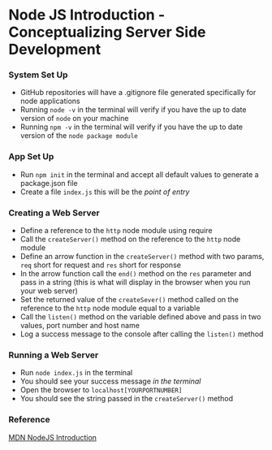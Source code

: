 # Node JS Introduction - Conceptualizing Server Side Development

### System Set Up
- GitHub repositories will have a .gitignore file generated specifically for node applications
- Running `node -v` in the terminal will verify if you have the up to date version of `node` on your machine
- Running `npm -v` in the terminal will verify if you have the up to date version of the `node package module`

### App Set Up
- Run `npm init` in the terminal and accept all default values to generate a package.json file
- Create a file `index.js` this will be the *point of entry* 

### Creating a Web Server
- Define a reference to the `http` node module using require
- Call the `createServer()` method on the reference to the `http` node module
- Define an arrow function in the `createServer()` method with two params, `req` short for request and `res` short for response
- In the arrow function call the `end()` method on the `res` parameter and pass in a string (this is what will display in the browser when you run your web server)
- Set the returned value of the `createSever()` method called on the reference to the `http` node module equal to a variable 
- Call the `listen()` method on the variable defined above and pass in two values, port number and host name
- Log a success message to the console after calling the `listen()` method

### Running a Web Server
- Run `node index.js` in the terminal 
- You should see your success message *in the terminal*
- Open the browser to `localhost[YOURPORTNUMBER]`
- You should see the string passed in the `createServer()` method

### Reference 
[MDN NodeJS Introduction](https://developer.mozilla.org/en-US/docs/Learn/Server-side/Express_Nodejs/Introduction#Hello_Node.js)
